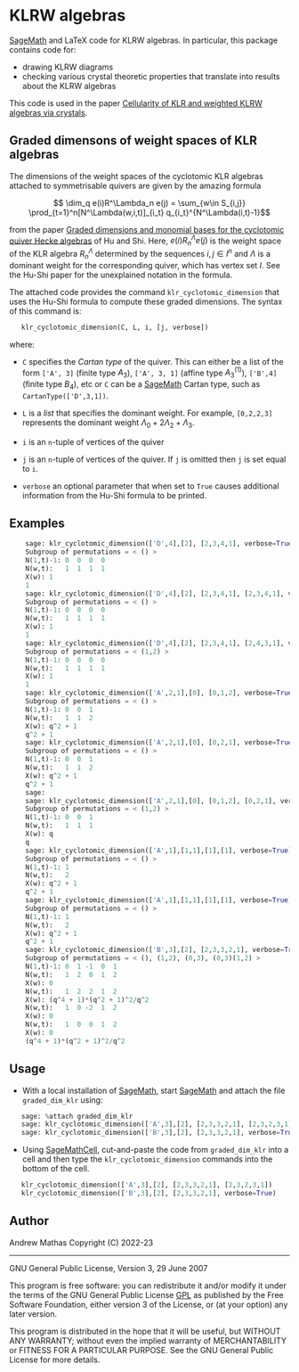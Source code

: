KLRW algebras
=============

[SageMath](https://www.sagemath.org/SageMath) and LaTeX code for KLRW algebras. In particular, this package contains code for:

 - drawing KLRW diagrams
 - checking various crystal theoretic properties that translate into results about the KLRW algebras

This code is used in the paper [Cellularity of KLR and weighted KLRW algebras via crystals](https://arxiv.org/abs/2309.13867).


Graded dimensons of weight spaces of KLR algebras
-------------------------------------------------

The dimensions of the weight spaces of the cyclotomic KLR algebras attached to symmetrisable quivers are given by the amazing formula

```math
    \dim_q e(i)R^\Lambda_n e(j)
          = \sum_{w\in S_{i,j}}
              \prod_{t=1}^n[N^\Lambda(w,i,t)]_{i_t} q_{i_t}^{N^\Lambda(i,t)-1}
```

from the paper [Graded dimensions and monomial bases for the cyclotomic quiver Hecke algebras](https://arxiv.org/abs/2108.05508G) of Hu and Shi. Here, $e(i)R^\Lambda_ne(j)$ is the weight space of the KLR algebra $R^\Lambda_n$ determined by the sequences $i,j\in I^n$ and $\Lambda$ is a dominant weight for the corresponding quiver, which has vertex set $I$. See the Hu-Shi paper for the unexplained notation in the formula.

The attached code provides the command ``klr_cyclotomic_dimension`` that uses the Hu-Shi formula to compute these graded dimensions. The syntax of this command is:

```python
   klr_cyclotomic_dimension(C, L, i, [j, verbose])
```

where:

* ``C`` specifies the *Cartan type* of the quiver. This can either be a list
  of the form ``['A', 3]`` (finite type $A_3$), ``['A', 3, 1]`` (affine type
  $A_3^{(1)}$), ``['B',4]`` (finite type $B_4$), etc or ``C`` can be a [SageMath](https://www.sagemath.org/SageMath) Cartan type, such as ``CartanType(['D',3,1])``.

* ``L`` is a *list* that specifies the dominant weight. For example,
  ``[0,2,2,3]`` represents the dominant weight
  $\Lambda_0+2\Lambda_2+\Lambda_3$.

* ``i`` is an `n`-tuple of vertices of the quiver

* ``j`` is an `n`-tuple of vertices of the quiver. If ``j`` is omitted then
  ``j`` is set equal to ``i``.

* ``verbose`` an optional parameter that when set to ``True`` causes additional
  information from the Hu-Shi formula to be printed.

Examples
--------

```python
    sage: klr_cyclotomic_dimension(['D',4],[2], [2,3,4,1], verbose=True)
    Subgroup of permutations = < () >
    N(1,t)-1: 0  0  0  0
    N(w,t):   1  1  1  1
    X(w): 1
    1
    sage: klr_cyclotomic_dimension(['D',4],[2], [2,3,4,1], [2,3,4,1], verbose=True)
    Subgroup of permutations = < () >
    N(1,t)-1: 0  0  0  0
    N(w,t):   1  1  1  1
    X(w): 1
    1
    sage: klr_cyclotomic_dimension(['D',4],[2], [2,3,4,1], [2,4,3,1], verbose=True)
    Subgroup of permutations = < (1,2) >
    N(1,t)-1: 0  0  0  0
    N(w,t):   1  1  1  1
    X(w): 1
    1
    sage: klr_cyclotomic_dimension(['A',2,1],[0], [0,1,2], verbose=True)
    Subgroup of permutations = < () >
    N(1,t)-1: 0  0  1
    N(w,t):   1  1  2
    X(w): q^2 + 1
    q^2 + 1
    sage: klr_cyclotomic_dimension(['A',2,1],[0], [0,2,1], verbose=True)
    Subgroup of permutations = < () >
    N(1,t)-1: 0  0  1
    N(w,t):   1  1  2
    X(w): q^2 + 1
    q^2 + 1
    sage:
    sage: klr_cyclotomic_dimension(['A',2,1],[0], [0,1,2], [0,2,1], verbose=True)
    Subgroup of permutations = < (1,2) >
    N(1,t)-1: 0  0  1
    N(w,t):   1  1  1
    X(w): q
    q
    sage: klr_cyclotomic_dimension(['A',1],[1,1],[1],[1], verbose=True)
    Subgroup of permutations = < () >
    N(1,t)-1: 1
    N(w,t):   2
    X(w): q^2 + 1
    q^2 + 1
    sage: klr_cyclotomic_dimension(['A',1],[1,1],[1],[1], verbose=True)
    Subgroup of permutations = < () >
    N(1,t)-1: 1
    N(w,t):   2
    X(w): q^2 + 1
    q^2 + 1
    sage: klr_cyclotomic_dimension(['B',3],[2], [2,3,3,2,1], verbose=True)
    Subgroup of permutations = < (), (1,2), (0,3), (0,3)(1,2) >
    N(1,t)-1: 0  1 -1  0  1
    N(w,t):   1  2  0  1  2
    X(w): 0
    N(w,t):   1  2  2  1  2
    X(w): (q^4 + 1)*(q^2 + 1)^2/q^2
    N(w,t):   1  0 -2  1  2
    X(w): 0
    N(w,t):   1  0  0  1  2
    X(w): 0
    (q^4 + 1)*(q^2 + 1)^2/q^2
```

Usage
-----

* With a local installation of [SageMath](https://www.sagemath.org/), start [SageMath](https://www.sagemath.org/) and attach the file ``graded_dim_klr`` using:

```python
   sage: %attach graded_dim_klr
   sage: klr_cyclotomic_dimension(['A',3],[2], [2,3,3,2,1], [2,3,2,3,1])
   sage: klr_cyclotomic_dimension(['B',3],[2], [2,3,3,2,1], verbose=True)
```

* Using [SageMathCell](https://sagecell.sagemath.org/), cut-and-paste the code from ``graded_dim_klr`` into a cell
  and then type the ``klr_cyclotomic_dimension`` commands into the bottom of the
  cell.


```python
   klr_cyclotomic_dimension(['A',3],[2], [2,3,3,2,1], [2,3,2,3,1])
   klr_cyclotomic_dimension(['B',3],[2], [2,3,3,2,1], verbose=True)
```

Author
------
Andrew Mathas
Copyright (C) 2022-23

------------

GNU General Public License, Version 3, 29 June 2007

This program is free software: you can redistribute it and/or modify it under
the terms of the GNU General Public License [GPL](http://www.gnu.org/licenses/gpl.html
) as published by the Free
Software Foundation, either version 3 of the License, or (at your option) any
later version.

This program is distributed in the hope that it will be useful, but WITHOUT ANY
WARRANTY; without even the implied warranty of MERCHANTABILITY or FITNESS FOR A
PARTICULAR PURPOSE.  See the GNU General Public License for more details.

